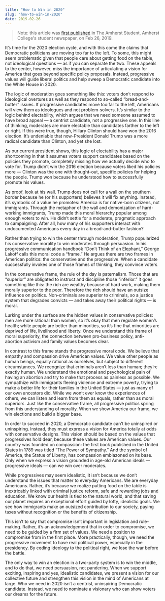```yaml
---
title: "How to Win in 2020"
slug: "how-to-win-in-2020"
date: 2019-02-26
---
```


> Note: this article was [first published](https://web.archive.org/web/20190228054504/https://amherststudent.com/article/progressive-values-how-to-win-in-2020) in The Amherst Student, Amherst College's student newspaper, on Feb 26, 2019.

It’s time for the 2020 election cycle, and with this come the claims that Democratic politicians are moving too far to the left.
To some, this might seem problematic given that people care about getting food on the table, not ideological questions — as if you can separate the two.
These appeals to the center, however, miss the importance of articulating a vision for America that goes beyond specific policy proposals.
Instead, progressive values will guide liberal politics and help sweep a Democratic candidate into the White House in 2020.

The logic of moderation goes something like this: voters don’t respond to ideological overtures as well as they respond to so-called “bread-and-butter” issues.
If progressive candidates move too far to the left, Americans will view them as ideologues and not problem-solvers.
It’s similar to the logic behind electability, which argues that we need someone assumed to have broad appeal — a centrist candidate, not a progressive one.
In this line of thinking, moderates are more electable than candidates farther to the left or right.
If this were true, though, Hillary Clinton should have won the 2016 election.
It’s undeniable that now-President Donald Trump was a more radical candidate than Clinton, and yet she lost.

As our current president shows, this logic of electability has a major shortcoming in that it assumes voters support candidates based on the policies they promote, completely missing how we actually decide who to vote for.
Trump didn’t win the 2016 election because voters liked his policies more — Clinton was the one with thought-out, specific policies for helping the people.
Trump won because he understood how to successfully promote his values.

As proof, look at his wall.
Trump does not call for a wall on the southern border because he (or his supporters) believes it will fix anything.
Instead, it’s symbolic of a value he promotes: America is for native-born citizens, not immigrants.
Through the metaphor of the wall and demonization of hard-working immigrants, Trump made this moral hierarchy popular among enough voters to win.
He didn’t settle for a moderate, pragmatic approach to campaigning.
After all, how many of his supporters interact with undocumented Americans every day in a bread-and-butter fashion?

Rather than trying to win the center through moderation, Trump popularized his conservative morality to win moderates through persuasion.
In his progressive communication handbook “Don’t Think of an Elephant,” George Lakoff calls this moral code a “frame.”
He argues there are two frames in American politics: the conservative and the progressive.
When a candidate successfully invokes one of those frames of thinking, they convince voters.

In the conservative frame, the rule of the day is paternalism.
Those that are “superior” are obligated to instruct and discipline those “inferior.”
It goes something like this: the rich are wealthy because of hard work, making them morally superior to the poor.
Therefore the rich should have an outsize influence on politics.
Non-criminals are superior to criminals, so a justice system that degrades convicts — and takes away their political rights — is moral.

Lurking under the surface are the hidden values in conservative policies: men are more rational than women, so it’s okay that men regulate women’s health; white people are better than minorities, so it’s fine that minorities are deprived of life, livelihood and liberty.
Once we understand this frame of moral superiority, the connection between pro-business policy, anti-abortion activism and family values becomes clear.

In contrast to this frame stands the progressive moral code.
We believe that empathy and compassion drive American values.
We value other people as human beings, equally rational as ourselves, but subject to different circumstances.
We recognize that criminals aren’t less than human; they’re exactly human.
We understand the emotional and psychological pain of having an abortion and try to make that process as painless as possible.
We sympathize with immigrants fleeing violence and extreme poverty, trying to make a better life for their families in the United States — just as many of our own ancestors did.
While we won’t ever know the experiences of others, we can listen and learn from them as equals, rather than as moral superiors.
Just like the conservative frame, all progressive politics spring from this understanding of morality.
When we show America our frame, we win elections and build a bigger base.

In order to succeed in 2020, a Democratic candidate can’t be uninspired or uninspiring.
Instead, they must express a vision for America totally at odds with conservative designs.
This vision should be based on the values that progressives hold dear, because these values are American values.
Our country was founded on compassion: the first book published in the United States in 1789 was titled “The Power of Sympathy.”
And the symbol of America, the Statue of Liberty, has compassion emblazoned on its base.
Only when we express a vision grounded in age-old American ideals — progressive ideals — can we win over moderates.

While progressives may seem idealistic, it isn’t because we don’t understand the issues that matter to everyday Americans.
We are everyday Americans.
Rather, it’s because we realize putting food on the table is inextricably linked with criminal justice reform, safe and rewarding jobs and education.
We know our health is tied to the natural world, and that saving our planet requires an exceptional effort guided by lofty, idealistic goals.
We see how immigrants make an outsized contribution to our society, paying taxes without recognition or the benefits of citizenship.

This isn’t to say that compromise isn’t important in legislation and rule-making.
Rather, it’s an acknowledgement that in order to compromise, we need to be guided by a firm set of values.
We need a position to compromise from in the first place.
More practically, though, we need the progressive movement to have real political power, especially in the presidency.
By ceding ideology to the political right, we lose the war before the battle.

The only way to win an election in a two-party system is to win the middle, and to do that, we need persuasion, not pandering.
When we support exciting, inspiring and yes, idealistic candidates, we present a vision for our collective future and strengthen this vision in the mind of Americans at large.
Who we need in 2020 isn’t a centrist, uninspiring Democratic candidate.
Instead, we need to nominate a visionary who can show voters our dreams for the future.